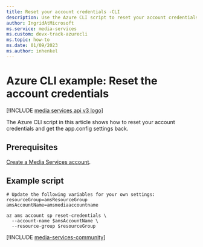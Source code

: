 ```yaml
---
title: Reset your account credentials -CLI
description: Use the Azure CLI script to reset your account credentials and get the app.config settings back.
author: IngridAtMicrosoft
ms.service: media-services
ms.custom: devx-track-azurecli
ms.topic: how-to
ms.date: 01/09/2023
ms.author: inhenkel
---
```


# Azure CLI example: Reset the account credentials

[!INCLUDE [media services api v3 logo](./includes/v3-hr.md)]

The Azure CLI script in this article shows how to reset your account credentials and get the app.config settings back.

## Prerequisites

[Create a Media Services account](./account-create-how-to.md).

## Example script

```cloudshell-bash
# Update the following variables for your own settings:
resourceGroup=amsResourceGroup
amsAccountName=amsmediaaccountname

az ams account sp reset-credentials \
  --account-name $amsAccountName \
  --resource-group $resourceGroup
 ```

[!INCLUDE [media-services-community](includes/media-services-community.md)]
